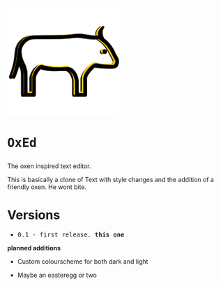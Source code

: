 <img src="icon/256x256.png">
<h1><pre>OxEd</pre></h1>
<p> The oxen inspired text editor.</p>

<p>
This is basically a clone of Text with style changes and the addition of a friendly oxen. He wont bite.
</p>

<h1>Versions</h1>
<ul>
    <li><pre>0.1 - first release. <b>this one</b></pre></li>
</ul>
<p>
<b>planned additions</b>
</p>
<ul>
    <li><p>Custom colourscheme for both dark and light</p></li>
    <li><p>Maybe an easteregg or two</p></li>
</ul>